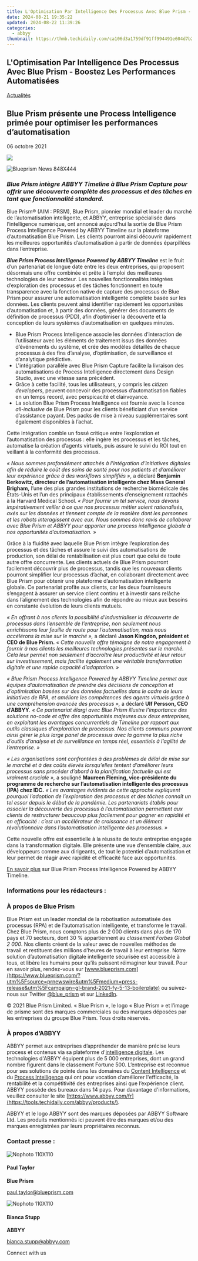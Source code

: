 ```yaml
---
title: L'Optimisation Par Intelligence Des Processus Avec Blue Prism - Boostez Les Performances Automatisées
date: 2024-08-21 19:35:22
updated: 2024-08-22 11:39:26
categories:
  - abbyy
thumbnail: https://thmb.techidaily.com/ca106d3a1759df91ff994491e604d7b2503de3936ded446ac4b42dea9ea4d4d9.jpg
---
```


## L'Optimisation Par Intelligence Des Processus Avec Blue Prism - Boostez Les Performances Automatisées

[Actualités](https://tools.techidaily.com/abbyy/products/)

## Blue Prism présente une Process Intelligence primée pour optimiser les performances d’automatisation

06 octobre 2021

![](https://content.abbyy.com/-/media/project/abbyy/abbyy/branchtemplates/shutterstock_1272462163_1296-x-729.jpg?h=729&iar=0&w=1296)

![Blueprism News 848X444](https://static4.abbyy.com/abbyycommedia/34371/blueprism-news-848x444.jpg) 

### _Blue Prism intègre ABBYY Timeline à Blue Prism Capture pour offrir une découverte complète des processus et des tâches en tant que fonctionnalité standard._

Blue Prism® (AIM : PRSM), Blue Prism, pionnier mondial et leader du marché de l’automatisation intelligente, et ABBYY, entreprise spécialisée dans l’intelligence numérique, ont annoncé aujourd’hui la sortie de Blue Prism Process Intelligence Powered by ABBYY Timeline sur la plateforme d’automatisation Blue Prism. Les clients pourront ainsi découvrir rapidement les meilleures opportunités d’automatisation à partir de données éparpillées dans l’entreprise.

**_Blue Prism Process Intelligence Powered by ABBYY Timeline_** est le fruit d’un partenariat de longue date entre les deux entreprises, qui proposent désormais une offre combinée et prête à l’emploi des meilleures technologies de leur secteur. Les nouvelles fonctionnalités intégrées d’exploration des processus et des tâches fonctionnent en toute transparence avec la fonction native de capture des processus de Blue Prism pour assurer une automatisation intelligente complète basée sur les données. Les clients peuvent ainsi identifier rapidement les opportunités d’automatisation et, à partir des données, générer des documents de définition de processus (PDD), afin d’optimiser la découverte et la conception de leurs systèmes d’automatisation en quelques minutes.

* Blue Prism Process Intelligence associe les données d’interaction de l’utilisateur avec les éléments de traitement issus des données d’événements du système, et crée des modèles détaillés de chaque processus à des fins d’analyse, d’optimisation, de surveillance et d’analytique prédictive.
* L'intégration parallèle avec Blue Prism Capture facilite la livraison des automatisations de Process Intelligence directement dans Design Studio, avec une vitesse sans précédent.
* Grâce à cette facilité, tous les utilisateurs, y compris les _citizen developers_, peuvent concevoir des processus d’automatisation fiables en un temps record, avec perspicacité et clairvoyance.
* La solution Blue Prism Process Intelligence est fournie avec la licence _all-inclusive_ de Blue Prism pour les clients bénéficiant d’un service d’assistance payant. Des packs de mise à niveau supplémentaires sont également disponibles à l’achat.

  
Cette intégration comble un fossé critique entre l’exploration et l’automatisation des processus : elle ingère les processus et les tâches, automatise la création d’agents virtuels, puis assure le suivi du ROI tout en veillant à la conformité des processus.

_« Nous sommes profondément attachés à l’intégration d’initiatives digitales afin de réduire le coût des soins de santé pour nos patients et d’améliorer leur expérience grâce à des workflows simplifiés »_, a déclaré **Benjamin Berkowitz, directeur de l’automatisation intelligente chez Mass General Brigham,** l’une des plus grandes institutions de recherche biomédicale des États-Unis et l’un des principaux établissements d’enseignement rattachés à la Harvard Medical School. _« Pour fournir un tel service, nous devons impérativement veiller à ce que nos processus métier soient rationalisés, axés sur les données et tiennent compte de la manière dont les personnes et les robots interagissent avec eux. Nous sommes donc ravis de collaborer avec Blue Prism et ABBYY pour apporter une process intelligence globale à nos opportunités d’automatisation. »_

Grâce à la fluidité avec laquelle Blue Prism intègre l’exploration des processus et des tâches et assure le suivi des automatisations de production, son délai de rentabilisation est plus court que celui de toute autre offre concurrente. Les clients actuels de Blue Prism pourront facilement découvrir plus de processus, tandis que les nouveaux clients pourront simplifier leur processus d’achat, en collaborant directement avec Blue Prism pour obtenir une plateforme d’automatisation intelligente globale. Ce partenariat profite aux clients, car les deux fournisseurs s’engagent à assurer un service client continu et à investir sans relâche dans l’alignement des technologies afin de répondre au mieux aux besoins en constante évolution de leurs clients mutuels.

_« En offrant à nos clients la possibilité d’industrialiser la découverte de processus dans l’ensemble de l’entreprise, non seulement nous enrichissons leur feuille de route pour l’automatisation, mais nous accélérons la mise sur le marché »,_ a déclaré **Jason Kingdon, président et CEO de Blue Prism.** _« Cette nouvelle offre témoigne de notre engagement à fournir à nos clients les meilleures technologies présentes sur le marché. Cela leur permet non seulement d’accroître leur productivité et leur retour sur investissement, mais facilite également une véritable transformation digitale et une rapide capacité d’adaptation. »_

_« Blue Prism Process Intelligence Powered by ABBYY Timeline permet aux équipes d’automatisation de prendre des décisions de conception et d’optimisation basées sur des données factuelles dans le cadre de leurs initiatives de RPA, et améliore les compétences des agents virtuels grâce à une compréhension avancée des processus »,_ a déclaré **Ulf Persson, CEO d’ABBYY**_. « Ce partenariat élargi avec Blue Prism illustre l’importance des solutions no-code et offre des opportunités majeures aux deux entreprises, en exploitant les avantages concurrentiels de Timeline par rapport aux outils classiques d’exploration de processus. Nos clients communs pourront ainsi gérer le plus large panel de processus avec la gamme la plus riche d’outils d’analyse et de surveillance en temps réel, essentiels à l’agilité de l’entreprise. »_

_« Les organisations sont confrontées à des problèmes de délai de mise sur le marché et à des coûts élevés lorsqu’elles tentent d’améliorer leurs processus sans procéder d’abord à la planification factuelle qui est vraiment cruciale »,_ a souligné **Maureen Fleming, vice-présidente du programme de recherche sur l’automatisation intelligente des processus (IPA) chez IDC.** _« Les avantages évidents de cette approche expliquent pourquoi l’adoption de l’exploration des processus et des tâches connaît un tel essor depuis le début de la pandémie. Les partenariats établis pour associer la découverte des processus à l’automatisation permettent aux clients de restructurer beaucoup plus facilement pour gagner en rapidité et en efficacité : c’est un accélérateur de croissance et un élément révolutionnaire dans l’automatisation intelligente des processus. »_

Cette nouvelle offre est essentielle à la réussite de toute entreprise engagée dans la transformation digitale. Elle présente une vue d’ensemble claire, aux développeurs comme aux dirigeants, de tout le potentiel d’automatisation et leur permet de réagir avec rapidité et efficacité face aux opportunités.

[En savoir plus](https://www.blueprism.com/products/blue-prism-process-intelligence/?utm%5Fsource=prnewswire&utm%5Fmedium=press-release&utm%5Fcampaign=gl-product-2021-q4-10-1-blue-prism-process-intelligence) sur Blue Prism Process Intelligence Powered by ABBYY Timeline.

### Informations pour les rédacteurs : 

### À propos de Blue Prism

Blue Prism est un leader mondial de la robotisation automatisée des processus (RPA) et de l’automatisation intelligente, et transforme le travail. Chez Blue Prism, nous comptons plus de 2 000 clients dans plus de 170 pays et 70 secteurs, dont 30 % appartiennent au _classement Forbes Global 2 000_. Nos clients créent de la valeur avec de nouvelles méthodes de travail et restituent des millions d’heures de travail à leur entreprise. Notre solution d’automatisation digitale intelligente sécurisée est accessible à tous, et libère les humains pour qu’ils puissent réimaginer leur travail. Pour en savoir plus, rendez-vous sur [www.blueprism.com](https://www.blueprism.com/?utm%5Fsource=prnewswire&utm%5Fmedium=press-release&utm%5Fcampaign=gl-brand-2021-fy-5-13-boilerplate) ou suivez-nous sur Twitter [@blue\_prism](https://twitter.com/blue%5Fprism) et sur [LinkedIn](https://www.linkedin.com/company/blue-prism-limited).

© 2021 Blue Prism Limited. « Blue Prism », le logo « Blue Prism » et l’image de prisme sont des marques commerciales ou des marques déposées par les entreprises du groupe Blue Prism. Tous droits réservés. 

### À propos d’ABBYY

ABBYY permet aux entreprises d’appréhender de manière précise leurs process et contenus via sa plateforme d'[intelligence digitale](https://tools.techidaily.com/abbyy/products/). Les technologies d'ABBYY équipent plus de 5 000 entreprises, dont un grand nombre figurent dans le classement Fortune 500\. L’entreprise est reconnue pour ses solutions de pointe dans les domaines du [Content Intelligence](https://tools.techidaily.com/abbyy/products/) et du [Process Intelligence](https://tools.techidaily.com/abbyy/products/) qui ont pour vocation d’améliorer l'efficacité, la rentabilité et la compétitivité des entreprises ainsi que l’expérience client. ABBYY possède des bureaux dans 14 pays. Pour davantage d'informations, veuillez consulter le site [https://www.abbyy.com/fr](https://tools.techidaily.com/abbyy/products/).

ABBYY et le logo ABBYY sont des marques déposées par ABBYY Software Ltd. Les produits mentionnés ici peuvent être des marques et/ou des marques enregistrées par leurs propriétaires reconnus.

### Contact presse :

![Nophoto 110X110](https://static4.abbyy.com/abbyycommedia/34370/nophoto-110x110.png)

#### Paul Taylor 

**Blue Prism**

[paul.taylor@blueprism.com](https://tools.techidaily.com/abbyy/products/)

![Nophoto 110X110](https://static4.abbyy.com/abbyycommedia/34370/nophoto-110x110.png)

#### Bianca Stupp

**ABBYY**

[bianca.stupp@abbyy.com](https://tools.techidaily.com/abbyy/products/)

Connect with us

<ins class="adsbygoogle"
     style="display:block"
     data-ad-format="autorelaxed"
     data-ad-client="ca-pub-7571918770474297"
     data-ad-slot="1223367746"></ins>



<ins class="adsbygoogle"
     style="display:block"
     data-ad-client="ca-pub-7571918770474297"
     data-ad-slot="8358498916"
     data-ad-format="auto"
     data-full-width-responsive="true"></ins>
